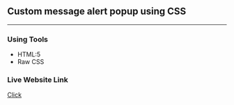 ## Custom message alert popup using CSS
****

### Using Tools
* HTML:5
* Raw CSS

### Live Website Link
<a href=''>Click</a>